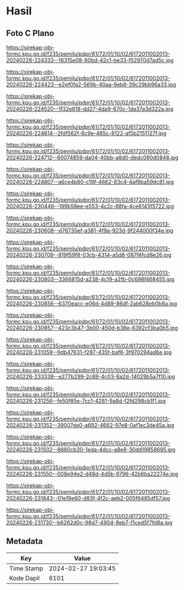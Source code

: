 # Hasil

## Foto C Plano

https://sirekap-obj-formc.kpu.go.id/f235/pemilu/pdpr/61/72/01/10/02/6172011002013-20240226-224333--16315e08-80bd-42c1-be33-f52970d7ad5c.jpg

https://sirekap-obj-formc.kpu.go.id/f235/pemilu/pdpr/61/72/01/10/02/6172011002013-20240226-224423--e2ef0fa2-569b-40aa-9eb8-39c29bb96a33.jpg

https://sirekap-obj-formc.kpu.go.id/f235/pemilu/pdpr/61/72/01/10/02/6172011002013-20240226-224520--1f32e818-dd27-4da9-870c-1da37a3d322a.jpg

https://sirekap-obj-formc.kpu.go.id/f235/pemilu/pdpr/61/72/01/10/02/6172011002013-20240226-224614--2fdf562f-6c9e-465c-8122-af5b2151127f.jpg

https://sirekap-obj-formc.kpu.go.id/f235/pemilu/pdpr/61/72/01/10/02/6172011002013-20240226-224712--60074859-da04-40bb-a8d0-dedc090d0848.jpg

https://sirekap-obj-formc.kpu.go.id/f235/pemilu/pdpr/61/72/01/10/02/6172011002013-20240226-224807--a6ce4b80-c19f-4662-83c4-4af9ba59dc81.jpg

https://sirekap-obj-formc.kpu.go.id/f235/pemilu/pdpr/61/72/01/10/02/6172011002013-20240226-230446--199b58ee-e553-4c2c-88fa-4ce6145f5722.jpg

https://sirekap-obj-formc.kpu.go.id/f235/pemilu/pdpr/61/72/01/10/02/6172011002013-20240226-230608--d76735ef-a381-4f9a-923d-9f244000f34e.jpg

https://sirekap-obj-formc.kpu.go.id/f235/pemilu/pdpr/61/72/01/10/02/6172011002013-20240226-230709--819f59f8-03cb-4314-a5d8-087f4fcd8e26.jpg

https://sirekap-obj-formc.kpu.go.id/f235/pemilu/pdpr/61/72/01/10/02/6172011002013-20240226-230803--3366815d-a238-4c19-a2fb-0c698f468455.jpg

https://sirekap-obj-formc.kpu.go.id/f235/pemilu/pdpr/61/72/01/10/02/6172011002013-20240226-230856--6370eacc-e06d-4d89-86df-2ab628eb0b8a.jpg

https://sirekap-obj-formc.kpu.go.id/f235/pemilu/pdpr/61/72/01/10/02/6172011002013-20240226-230957--423c3b47-3b00-450d-b38e-6392cf3ba0b5.jpg

https://sirekap-obj-formc.kpu.go.id/f235/pemilu/pdpr/61/72/01/10/02/6172011002013-20240226-231059--9db47631-f287-435f-baf6-3f970294ad6e.jpg

https://sirekap-obj-formc.kpu.go.id/f235/pemilu/pdpr/61/72/01/10/02/6172011002013-20240226-233338--e277b299-2c88-4c03-8a2d-14029b5a7f10.jpg

https://sirekap-obj-formc.kpu.go.id/f235/pemilu/pdpr/61/72/01/10/02/6172011002013-20240226-231256--fe50f85e-7cc1-4281-9a8d-f2fd298cb1f1.jpg

https://sirekap-obj-formc.kpu.go.id/f235/pemilu/pdpr/61/72/01/10/02/6172011002013-20240226-231352--39007de0-a692-4662-97e8-0af1ec3de45a.jpg

https://sirekap-obj-formc.kpu.go.id/f235/pemilu/pdpr/61/72/01/10/02/6172011002013-20240226-231502--8880cb30-1eda-4dcc-a8e8-30dd19858695.jpg

https://sirekap-obj-formc.kpu.go.id/f235/pemilu/pdpr/61/72/01/10/02/6172011002013-20240226-231550--008e94e2-d48d-4d5b-9796-42b6ba22274e.jpg

https://sirekap-obj-formc.kpu.go.id/f235/pemilu/pdpr/61/72/01/10/02/6172011002013-20240226-231643--01e19e60-d83f-4f2c-aeb2-005f6485df57.jpg

https://sirekap-obj-formc.kpu.go.id/f235/pemilu/pdpr/61/72/01/10/02/6172011002013-20240226-231730--b6262d0c-98d7-4904-8eb7-f1ced5f7fd8a.jpg


## Metadata

| Key        | Value               |
| ---------- | ------------------- |
| Time Stamp | 2024-02-27 19:03:45 |
| Kode Dapil | 6101                |



